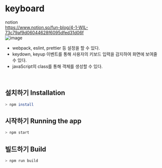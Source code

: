 # keyboard
notion<br>
https://www.notion.so/fun-blog/4-1-WIL-73c79af9d06044628f6095dfed31d06f <br>
![image](https://user-images.githubusercontent.com/85012454/230920696-a23fb2fc-5710-4607-9cc9-6b3b1dd49ec6.png)

- webpack, eslint, prettier 등 설정을 할 수 있다.
- keydown, keyup 이벤트를 통해 사용자의 키보드 입력을 감지하여 화면에 보여줄 수 있다.
- javaScript의 class를 통해 객체를 생성할 수 있다. 
<br>

## 설치하기 Installation

```bash
> npm install
```

## 시작하기 Running the app

```bash
> npm start
```

## 빌드하기 Build

```bash
> npm run build
```
